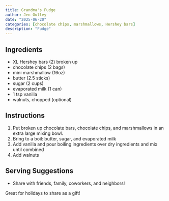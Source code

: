 ```yaml
---
title: Grandma's Fudge
author: Jen Gulley
date: "2025-06-20"
categories: [chocolate chips, marshmallows, Hershey bars]
description: "Fudge"
---
```



## Ingredients

- XL Hershey bars (2) broken up
- chocolate chips (2 bags)
- mini marshmallow (16oz)
- butter (2.5 sticks)
- sugar (2 cups)
- evaporated milk (1 can)
- 1 tsp vanilla
- walnuts, chopped (optional)

## Instructions

1. Put broken up chocolate bars, chocolate chips, and marshmallows in an extra large mixing bowl.
2. Bring to a boil: butter, sugar, and evaporated milk
3. Add vanilla and pour boiling ingredients over dry ingredients and mix until combined
4. Add walnuts 

## Serving Suggestions
- Share with friends, family, coworkers, and neighbors!

Great for holidays to share as a gift!
